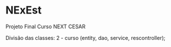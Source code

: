 # NExEst
Projeto Final Curso NEXT CESAR

Divisão das classes:
2 - curso (entity, dao, service, rescontroller);
